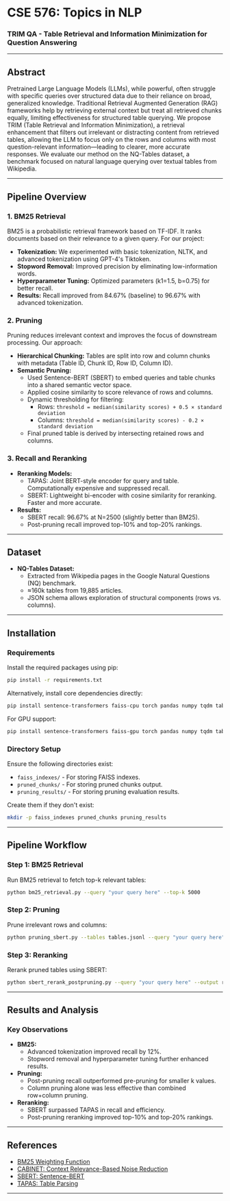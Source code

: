 # CSE 576: Topics in NLP
### TRIM QA - Table Retrieval and Information Minimization for Question Answering


---

## Abstract
Pretrained Large Language Models (LLMs), while powerful, often struggle with specific queries over structured data due to their reliance on broad, generalized knowledge. Traditional Retrieval Augmented Generation (RAG) frameworks help by retrieving external context but treat all retrieved chunks equally, limiting effectiveness for structured table querying. We propose TRIM (Table Retrieval and Information Minimization), a retrieval enhancement that filters out irrelevant or distracting content from retrieved tables, allowing the LLM to focus only on the rows and columns with most question-relevant information—leading to clearer, more accurate responses. We evaluate our method on the NQ-Tables dataset, a benchmark focused on natural language querying over textual tables from Wikipedia.

---

## Pipeline Overview

### 1. BM25 Retrieval
BM25 is a probabilistic retrieval framework based on TF-IDF. It ranks documents based on their relevance to a given query. For our project:
- **Tokenization:** We experimented with basic tokenization, NLTK, and advanced tokenization using GPT-4's Tiktoken.
- **Stopword Removal:** Improved precision by eliminating low-information words.
- **Hyperparameter Tuning:** Optimized parameters (k1=1.5, b=0.75) for better recall.
- **Results:** Recall improved from 84.67% (baseline) to 96.67% with advanced tokenization.

### 2. Pruning
Pruning reduces irrelevant context and improves the focus of downstream processing. Our approach:
- **Hierarchical Chunking:** Tables are split into row and column chunks with metadata (Table ID, Chunk ID, Row ID, Column ID).
- **Semantic Pruning:**
  - Used Sentence-BERT (SBERT) to embed queries and table chunks into a shared semantic vector space.
  - Applied cosine similarity to score relevance of rows and columns.
  - Dynamic thresholding for filtering:
    - Rows: `threshold = median(similarity scores) + 0.5 × standard deviation`
    - Columns: `threshold = median(similarity scores) - 0.2 × standard deviation`
  - Final pruned table is derived by intersecting retained rows and columns.

### 3. Recall and Reranking
- **Reranking Models:**
  - TAPAS: Joint BERT-style encoder for query and table. Computationally expensive and suppressed recall.
  - SBERT: Lightweight bi-encoder with cosine similarity for reranking. Faster and more accurate.
- **Results:**
  - SBERT recall: 96.67% at N=2500 (slightly better than BM25).
  - Post-pruning recall improved top-10% and top-20% rankings.

---

## Dataset
- **NQ-Tables Dataset:**
  - Extracted from Wikipedia pages in the Google Natural Questions (NQ) benchmark.
  - ≈160k tables from 19,885 articles.
  - JSON schema allows exploration of structural components (rows vs. columns).

---

## Installation

### Requirements
Install the required packages using pip:
```bash
pip install -r requirements.txt
```
Alternatively, install core dependencies directly:
```bash
pip install sentence-transformers faiss-cpu torch pandas numpy tqdm tabulate matplotlib colorama
```
For GPU support:
```bash
pip install sentence-transformers faiss-gpu torch pandas numpy tqdm tabulate matplotlib colorama
```

### Directory Setup
Ensure the following directories exist:
- `faiss_indexes/` - For storing FAISS indexes.
- `pruned_chunks/` - For storing pruned chunks output.
- `pruning_results/` - For storing pruning evaluation results.

Create them if they don't exist:
```bash
mkdir -p faiss_indexes pruned_chunks pruning_results
```

---

## Pipeline Workflow

### Step 1: BM25 Retrieval
Run BM25 retrieval to fetch top-k relevant tables:
```bash
python bm25_retrieval.py --query "your query here" --top-k 5000
```

### Step 2: Pruning
Prune irrelevant rows and columns:
```bash
python pruning_sbert.py --tables tables.jsonl --query "your query here" --output pruned_chunks
```

### Step 3: Reranking
Rerank pruned tables using SBERT:
```bash
python sbert_rerank_postpruning.py --query "your query here" --output reranked_results
```

---

## Results and Analysis

### Key Observations
- **BM25:**
  - Advanced tokenization improved recall by 12%.
  - Stopword removal and hyperparameter tuning further enhanced results.
- **Pruning:**
  - Post-pruning recall outperformed pre-pruning for smaller k values.
  - Column pruning alone was less effective than combined row+column pruning.
- **Reranking:**
  - SBERT surpassed TAPAS in recall and efficiency.
  - Post-pruning reranking improved top-10% and top-20% rankings.


---
## References
- [BM25 Weighting Function](https://www.researchgate.net/publication/221037764_Okapi)
- [CABINET: Context Relevance-Based Noise Reduction](https://arxiv.org/pdf/2402.01155)
- [SBERT: Sentence-BERT](https://arxiv.org/abs/1908.10084)
- [TAPAS: Table Parsing](https://arxiv.org/pdf/2004.02349)

---

